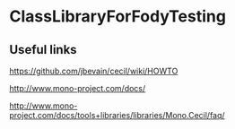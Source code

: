# ClassLibraryForFodyTesting
## Useful links
https://github.com/jbevain/cecil/wiki/HOWTO

http://www.mono-project.com/docs/

http://www.mono-project.com/docs/tools+libraries/libraries/Mono.Cecil/faq/
